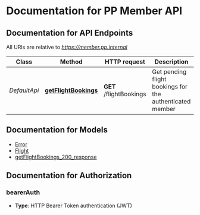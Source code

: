 # Documentation for PP Member API

<a name="documentation-for-api-endpoints"></a>
## Documentation for API Endpoints

All URIs are relative to *https://member.pp.internal*

| Class | Method | HTTP request | Description |
|------------ | ------------- | ------------- | -------------|
| *DefaultApi* | [**getFlightBookings**](Apis/DefaultApi.md#getflightbookings) | **GET** /flightBookings | Get pending flight bookings for the authenticated member |


<a name="documentation-for-models"></a>
## Documentation for Models

 - [Error](./Models/Error.md)
 - [Flight](./Models/Flight.md)
 - [getFlightBookings_200_response](./Models/getFlightBookings_200_response.md)


<a name="documentation-for-authorization"></a>
## Documentation for Authorization

<a name="bearerAuth"></a>
### bearerAuth

- **Type**: HTTP Bearer Token authentication (JWT)

